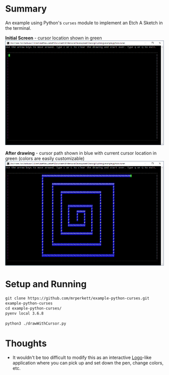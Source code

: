 # Summary
An example using Python's `curses` module to implement an Etch A Sketch in the terminal.

**Initial Screen** - cursor location shown in green
![](images/drawing-screenshot-01.png)

**After drawing** - cursor path shown in blue with current cursor location in green (colors are easily customizable)
![](images/drawing-screenshot-02.png)

# Setup and Running
```
git clone https://github.com/mrperkett/example-python-curses.git example-python-curses
cd example-python-curses/
pyenv local 3.6.8

python3 ./drawWithCursor.py
```

# Thoughts

- It wouldn't be too difficult to modify this as an interactive [Logo](https://en.wikipedia.org/wiki/Logo_(programming_language))-like application where you can pick up and set down the pen, change colors, etc.
